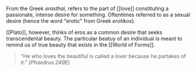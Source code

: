 From the Greek _erasthai_, refers to the part of [[love]] constituting a passionate, intense desire for something. Oftentimes referred to as a sexual desire (hence the word "erotic" from Greek _erotikos_).

[[Plato]], however, thinks of eros as a common desire that seeks transcendental beauty. The particular beatuy of an individual is meant to remind us of true beauty that exists in the [[World of Forms]].

> "He who loves the beautiful is called a lover because he partakes of it."
> (_Phaedrus 249E_)
